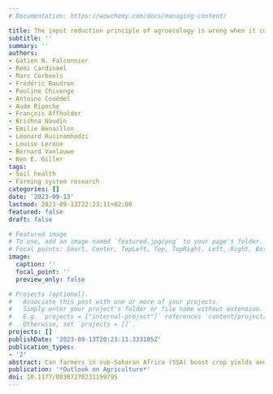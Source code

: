 ```yaml
---
# Documentation: https://wowchemy.com/docs/managing-content/

title: The input reduction principle of agroecology is wrong when it comes to mineral fertilizer use in sub-Saharan Africa
subtitle: ''
summary: ''
authors:
- Gatien N. Falconnier
- Rémi Cardinael
- Marc Corbeels
- Frédéric Baudron
- Pauline Chivenge
- Antoine Couëdel
- Aude Ripoche
- François Affholder
- Krishna Naudin
- Emilie Benaillon
- Leonard Rusinamhodzi
- Louise Leroux
- Bernard Vanlauwe
- Ken E. Giller
tags:
- Soil health
- Farming system research
categories: []
date: '2023-09-13'
lastmod: 2023-09-13T22:23:11+02:00
featured: false
draft: false

# Featured image
# To use, add an image named `featured.jpg/png` to your page's folder.
# Focal points: Smart, Center, TopLeft, Top, TopRight, Left, Right, BottomLeft, Bottom, BottomRight.
image:
  caption: ''
  focal_point: ''
  preview_only: false

# Projects (optional).
#   Associate this post with one or more of your projects.
#   Simply enter your project's folder or file name without extension.
#   E.g. `projects = ["internal-project"]` references `content/project/deep-learning/index.md`.
#   Otherwise, set `projects = []`.
projects: []
publishDate: '2023-09-13T20:23:11.333105Z'
publication_types:
- '2'
abstract: Can farmers in sub-Saharan Africa (SSA) boost crop yields and improve food availability without using more mineral fertilizer? This question has been at the center of lively debates among the civil society, policy-makers, and in academic editorials. Proponents of the “yes” answer have put forward the “input reduction” principle of agroecology, i.e. by relying on agrobiodiversity, recycling and better efficiency, agroecological practices such as the use of legumes and manure can increase crop productivity without the need for more mineral fertilizer. We reviewed decades of scientific literature on nutrient balances in SSA, biological nitrogen fixation of tropical legumes, manure production and use in smallholder farming systems, and the environmental impact of mineral fertilizer. Our analyses show that more mineral fertilizer is needed in SSA for five reasons; (i) the starting point in SSA is that agricultural production is “agroecological” by default, that is, very low mineral fertilizer use, widespread mixed crop-livestock systems and large crop diversity including legumes, but leading to poor soil fertility as a result of widespread soil nutrient mining, (ii) the nitrogen needs of crops cannot be adequately met solely through biological nitrogen fixation by legumes and recycling of animal manure, (iii) other nutrients like phosphorus and potassium need to be replaced continuously, (iv) mineral fertilizers, if used appropriately, cause little harm to the environment, and (v) reducing the use of mineral fertilizers would hamper productivity gains and contribute indirectly to agricultural expansion and to deforestation. Yet, the agroecological principles directly related to soil fertility—recycling, efficiency, diversity—remain key in improving soil health and nutrient-use efficiency, and are critical to sustaining crop productivity in the long run. We argue for a nuanced position that acknowledges the critical need for more mineral fertilizers in SSA, in combination with the use of agroecological practices and adequate policy support.
publication: '*Outlook on Agriculture*'
doi: 10.1177/00307270231199795
---
```

